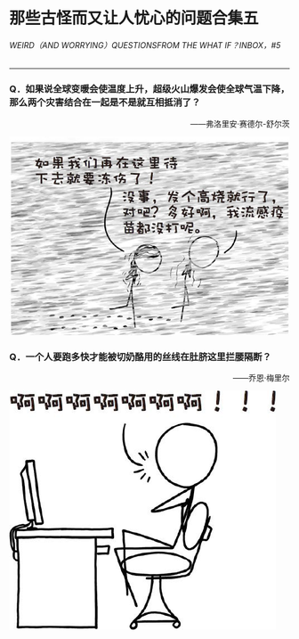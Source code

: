 # 那些古怪而又让人忧心的问题合集五
###### WEIRD（AND WORRYING）QUESTIONSFROM THE WHAT IF？INBOX，#5
***
### Q．如果说全球变暖会使温度上升，超级火山爆发会使全球气温下降，那么两个灾害结合在一起是不是就互相抵消了？
<p align="right">——弗洛里安·赛德尔-舒尔茨</p>

![8](./imgs/WIB-8.png)

### Q．一个人要跑多快才能被切奶酪用的丝线在肚脐这里拦腰隔断？
<p align="right">——乔恩·梅里尔</p>

![9](./imgs/WIB-9.png)

